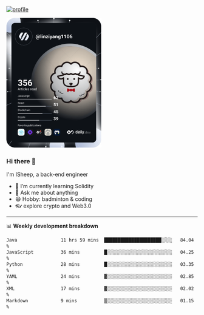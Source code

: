 [![profile](https://user-images.githubusercontent.com/54968314/208005045-e4b42f3b-833d-4242-bfcc-e764865553a2.svg)](https://www.calligrapher.ai/)

<a href="https://app.daily.dev/linziyang1106"><img src="/devcard.png" width="250" alt="ISheep's Dev Card"/></a>

### Hi there 🐏

I'm ISheep, a back-end engineer

- 🔭 I’m currently learning Solidity
- 💬 Ask me about anything
- 😄 Hobby: badminton & coding
- 👓 explore crypto and Web3.0

-------

📊 **Weekly development breakdown**
<!--START_SECTION:waka-->

```text
Java                11 hrs 59 mins  █████████████████████░░░░   84.04 %
JavaScript          36 mins         █░░░░░░░░░░░░░░░░░░░░░░░░   04.25 %
Python              28 mins         █░░░░░░░░░░░░░░░░░░░░░░░░   03.35 %
YAML                24 mins         ▓░░░░░░░░░░░░░░░░░░░░░░░░   02.85 %
XML                 17 mins         ▓░░░░░░░░░░░░░░░░░░░░░░░░   02.02 %
Markdown            9 mins          ▒░░░░░░░░░░░░░░░░░░░░░░░░   01.15 %
```

<!--END_SECTION:waka-->
